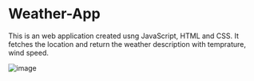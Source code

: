# Weather-App
This is an web application created usng JavaScript, HTML and CSS. 
It fetches the location and return the weather description with temprature, wind speed.

![image](https://user-images.githubusercontent.com/90669209/214258617-1b483799-52d2-464a-b48d-f38e6e04f3e7.png)
